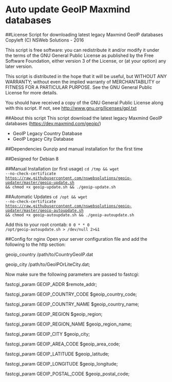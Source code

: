 Auto update GeoIP Maxmind databases
===================================

##License
Script for downloading latest legacy Maxmind GeoIP databases
Copyleft (C) NSWeb Solutions - 2016

This script is free software: you can redistribute it and/or modify
it under the terms of the GNU General Public License as published by
the Free Software Foundation, either version 3 of the License, or
(at your option) any later version.

This script is distributed in the hope that it will be useful,
but WITHOUT ANY WARRANTY; without even the implied warranty of
MERCHANTABILITY or FITNESS FOR A PARTICULAR PURPOSE.  See the
GNU General Public License for more details.

You should have received a copy of the GNU General Public License
along with this script.  If not, see <http://www.gnu.org/licenses/gpl.txt>

##About this script
This script download the latest legacy Maxmind GeoIP databases (https://dev.maxmind.com/geoip/)

- GeoIP Legacy Country Database
- GeoIP Legacy City Database

##Dependencies
Gunzip and manual installation for the first time

##Designed for
Debian 8

##Manual Installation (or first usage)
<code>cd /tmp && wget --no-check-certificate https://raw.githubusercontent.com/nswebsolutions/geoip-updater/master/geoip-update.sh && chmod +x geoip-update.sh && ./geoip-update.sh </code>

##Automatic Updates
<code>cd /opt && wget --no-check-certificate https://raw.githubusercontent.com/nswebsolutions/geoip-updater/master/geoip-autoupdate.sh && chmod +x geoip-autoupdate.sh && ./geoip-autoupdate.sh </code>

Add this to your root crontab:
<code>0 0 * * 0 /opt/geoip-autoupdate.sh > /dev/null 2>&1</code>


##Config for nginx
Open your server configuration file and add the following to the http section:

geoip_country  /path/to/CountryGeoIP.dat

geoip_city     /path/to/GeoIPOrLiteCity.dat;


Now make sure the following parameters are passed to fastcgi:

fastcgi_param GEOIP_ADDR $remote_addr;

fastcgi_param GEOIP_COUNTRY_CODE $geoip_country_code;

fastcgi_param GEOIP_COUNTRY_NAME $geoip_country_name;

fastcgi_param GEOIP_REGION $geoip_region;

fastcgi_param GEOIP_REGION_NAME $geoip_region_name;

fastcgi_param GEOIP_CITY $geoip_city;

fastcgi_param GEOIP_AREA_CODE $geoip_area_code;

fastcgi_param GEOIP_LATITUDE $geoip_latitude;

fastcgi_param GEOIP_LONGITUDE $geoip_longitude;

fastcgi_param GEOIP_POSTAL_CODE $geoip_postal_code;


